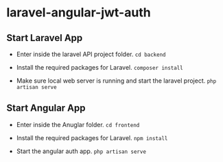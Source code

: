 # laravel-angular-jwt-auth

## Start Laravel App
* Enter inside the laravel API project folder. 
`cd backend`

* Install the required packages for Laravel.
`composer install`

* Make sure local web server is running and start the laravel project. 
`php artisan serve`


## Start Angular App
* Enter inside the Anuglar folder. 
`cd frontend`

* Install the required packages for Laravel.
`npm install`

* Start the angular auth app. 
`php artisan serve`